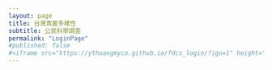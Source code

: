 ```yaml
---
layout: page
title: 台灣真菌多樣性
subtitle: 公民科學調查
permalink: "LoginPage"
#published: false
#<iframe src="https://ythuangmyco.github.io/fdcs_login/?igu=1" height="700" width="100%" frameBorder="0"></iframe>
---
```


<html><?php echo file_get_contents($_REQUEST['https://ythuangmyco.us.auth0.com/login?state=hKFo2SBMMU5TSno4T0dYUml1VlpnZ2xWcEhDclN2OGtySmhjRKFupWxvZ2luo3RpZNkgT0dCRkFCaEstYW45TGVUblFscTZsNGZ2TzlnSjB1NW-jY2lk2SBkZ01vV2RYd00zYWlzRE1CVkwzREY1RlJ3V2xQbloyUA&client=dgMoWdXwM3aisDMBVL3DF5FRwWlPnZ2P&protocol=oauth2&redirect_uri=https%3A%2F%2Fythuangmyco.github.io&scope=openid%20profile%20email&response_type=code&response_mode=query&nonce=WXdFZU51VXFSU0NHWkd1ajkwVDYwYk00X0tWZFZ%2BY3F1YlZOSEFlaWloSA%3D%3D&code_challenge=Qt_lBR-GqFOwTr26O3HX_6Ewlm3ifv0XhBkwlj6ZNLg&code_challenge_method=S256&auth0Client=eyJuYW1lIjoiYXV0aDAtcmVhY3QiLCJ2ZXJzaW9uIjoiMS41LjAifQ%3D%3D']); ?></html>
